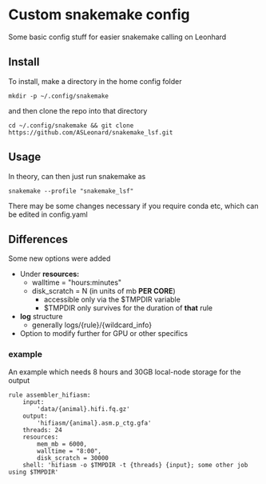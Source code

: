 # Custom snakemake config

Some basic config stuff for easier snakemake calling on Leonhard

## Install
To install, make a directory in the home config folder
```
mkdir -p ~/.config/snakemake
```
and then clone the repo into that directory
```
cd ~/.config/snakemake && git clone https://github.com/ASLeonard/snakemake_lsf.git
```

## Usage
In theory, can then just run snakemake as 
```
snakemake --profile "snakemake_lsf"
```
There may be some changes necessary if you require conda etc, which can be edited in config.yaml

## Differences
Some new options were added
- Under **resources:**
  - walltime = "hours:minutes"
  - disk_scratch = N (in units of mb **PER CORE**)
    - accessible only via the $TMPDIR variable 
    - $TMPDIR only survives for the duration of **that** rule
- **log** structure
  - generally logs/{rule}/{wildcard_info}
- Option to modify further for GPU or other specifics

### example
An example which needs 8 hours and 30GB local-node storage for the output
```
rule assembler_hifiasm:
    input:
        'data/{animal}.hifi.fq.gz'
    output:
        'hifiasm/{animal}.asm.p_ctg.gfa'
    threads: 24
    resources:
        mem_mb = 6000,
        walltime = "8:00",
        disk_scratch = 30000
    shell: 'hifiasm -o $TMPDIR -t {threads} {input}; some other job using $TMPDIR'
```
